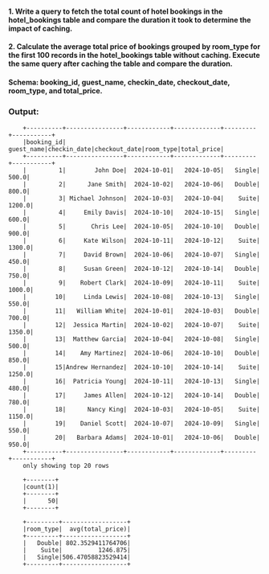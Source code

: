 #### 1. Write a query to fetch the total count of hotel bookings in the hotel_bookings table and compare the duration it took to determine the impact of caching.

#### 2. Calculate the average total price of bookings grouped by room_type for the first 100 records in the hotel_bookings table without caching. Execute the same query after caching the table and compare the duration.

#### Schema: booking_id, guest_name, checkin_date, checkout_date, room_type, and total_price.


### Output:

        +----------+----------------+------------+-------------+---------+-----------+  
        |booking_id|      guest_name|checkin_date|checkout_date|room_type|total_price|
        +----------+----------------+------------+-------------+---------+-----------+
        |         1|        John Doe|  2024-10-01|   2024-10-05|   Single|      500.0|
        |         2|      Jane Smith|  2024-10-02|   2024-10-06|   Double|      800.0|
        |         3| Michael Johnson|  2024-10-03|   2024-10-04|    Suite|     1200.0|
        |         4|     Emily Davis|  2024-10-10|   2024-10-15|   Single|      600.0|
        |         5|       Chris Lee|  2024-10-05|   2024-10-10|   Double|      900.0|
        |         6|     Kate Wilson|  2024-10-11|   2024-10-12|    Suite|     1300.0|
        |         7|     David Brown|  2024-10-06|   2024-10-07|   Single|      450.0|
        |         8|     Susan Green|  2024-10-12|   2024-10-14|   Double|      750.0|
        |         9|    Robert Clark|  2024-10-09|   2024-10-11|    Suite|     1000.0|
        |        10|     Linda Lewis|  2024-10-08|   2024-10-13|   Single|      550.0|
        |        11|   William White|  2024-10-01|   2024-10-03|   Double|      700.0|
        |        12|  Jessica Martin|  2024-10-02|   2024-10-07|    Suite|     1350.0|
        |        13|  Matthew Garcia|  2024-10-04|   2024-10-08|   Single|      500.0|
        |        14|    Amy Martinez|  2024-10-06|   2024-10-10|   Double|      850.0|
        |        15|Andrew Hernandez|  2024-10-10|   2024-10-14|    Suite|     1250.0|
        |        16|  Patricia Young|  2024-10-11|   2024-10-13|   Single|      480.0|
        |        17|     James Allen|  2024-10-12|   2024-10-14|   Double|      780.0|
        |        18|      Nancy King|  2024-10-03|   2024-10-05|    Suite|     1150.0|
        |        19|    Daniel Scott|  2024-10-07|   2024-10-09|   Single|      550.0|
        |        20|   Barbara Adams|  2024-10-01|   2024-10-06|   Double|      950.0|
        +----------+----------------+------------+-------------+---------+-----------+
        only showing top 20 rows
        
        +--------+
        |count(1)|
        +--------+
        |      50|
        +--------+
        
        +---------+------------------+
        |room_type|  avg(total_price)|
        +---------+------------------+
        |   Double| 802.3529411764706|
        |    Suite|          1246.875|
        |   Single|506.47058823529414|
        +---------+------------------+